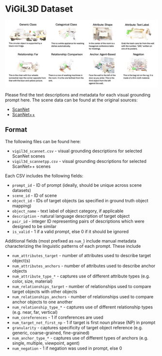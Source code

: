 # ViGiL3D Dataset

![ViGiL3D Dataset Examples](../docs/static/images/examples.png)

Please find the text descriptions and metadata for each visual grounding prompt here. The scene data can be found at
the original sources:

* [ScanNet](http://www.scan-net.org/)
* [ScanNet++](https://kaldir.vc.in.tum.de/scannetpp/)

## Format

The following files can be found here:
* `vigil3d_scannet.csv` - visual grounding descriptions for selected ScanNet scenes
* `vigil3d_scannetpp.csv` - visual grounding descriptions for selected ScanNet++ scenes

Each CSV includes the following fields:
* `prompt_id` - ID of prompt (ideally, should be unique across scene datasets)
* `scene_id` - ID of scene
* `object_id` - IDs of target objects (as specified in ground truth object mapping)
* `object_name` - text label of object category, if applicable
* `description` - natural language description of target object
* `pair_id` - integer ID representing pairs of descriptions which were designed to be similar
* `is_valid` - 1 if a valid prompt, else 0 if it should be ignored

Additional fields (most prefixed as `num_`) include manual metadata characterizing the linguistic patterns of each prompt.
These include
* `num_attributes_target` - number of attributes used to describe target object(s)
* `num_attributes_anchors` - number of attributes used to describe anchor objects
* `num_attribute_type_*` - captures use of different attribute types (e.g. color, size, material)
* `num_relationships_target` - number of relationships used to compare target objects with other objects
* `num_relationships_anchors` - number of relationships used to compare anchor objects to one another
* `num_relationship_type_*` - captures use of different relationship types (e.g. near, far, vertical)
* `num_coreferences` - 1 if coreferences are used
* `num_target_not_first_np` - 1 if target is first noun phrase (NP) in prompt
* `granularity` - captures specificity of target object reference (e.g. generic, coarse-grained, fine-grained)
* `num_anchor_type_*` - captures use of different types of anchors (e.g. single, multiple, viewpoint, agent)
* `num_negation` - 1 if negation was used in prompt, else 0
